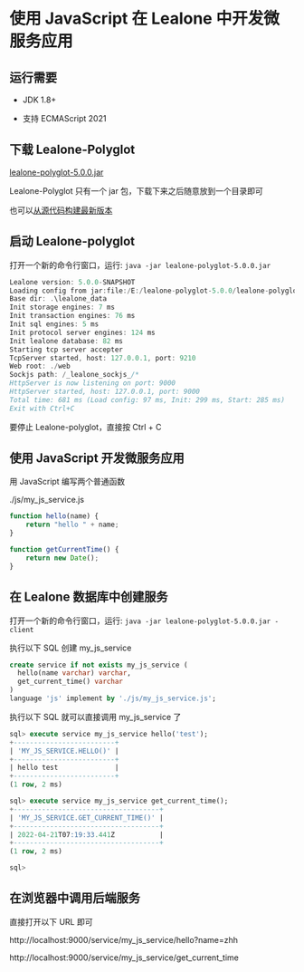 # 使用 JavaScript 在 Lealone 中开发微服务应用

## 运行需要

* JDK 1.8+

* 支持 ECMAScript 2021


## 下载 Lealone-Polyglot

[lealone-polyglot-5.0.0.jar](https://github.com/lealone/Lealone-Docs/releases/download/lealone-docs-1.0.0/lealone-polyglot-5.0.0.jar)

Lealone-Polyglot 只有一个 jar 包，下载下来之后随意放到一个目录即可

也可以[从源代码构建最新版本](https://github.com/lealone/Lealone-Plugins/tree/master/polyglot)


## 启动 Lealone-polyglot

打开一个新的命令行窗口，运行: `java -jar lealone-polyglot-5.0.0.jar`

```java
Lealone version: 5.0.0-SNAPSHOT
Loading config from jar:file:/E:/lealone-polyglot-5.0.0/lealone-polyglot-5.0.0.jar!/lealone.yaml
Base dir: .\lealone_data
Init storage engines: 7 ms
Init transaction engines: 76 ms
Init sql engines: 5 ms
Init protocol server engines: 124 ms
Init lealone database: 82 ms
Starting tcp server accepter
TcpServer started, host: 127.0.0.1, port: 9210
Web root: ./web
Sockjs path: /_lealone_sockjs_/*
HttpServer is now listening on port: 9000
HttpServer started, host: 127.0.0.1, port: 9000
Total time: 681 ms (Load config: 97 ms, Init: 299 ms, Start: 285 ms)
Exit with Ctrl+C
```

要停止 Lealone-polyglot，直接按 Ctrl + C


## 使用 JavaScript 开发微服务应用

用 JavaScript 编写两个普通函数

./js/my_js_service.js

```JavaScript
function hello(name) {
    return "hello " + name;
}

function getCurrentTime() {
    return new Date();
}
```

## 在 Lealone 数据库中创建服务

打开一个新的命令行窗口，运行: `java -jar lealone-polyglot-5.0.0.jar -client`

执行以下 SQL 创建 my_js_service

```sql
create service if not exists my_js_service (
  hello(name varchar) varchar,
  get_current_time() varchar
)
language 'js' implement by './js/my_js_service.js';
```

执行以下 SQL 就可以直接调用 my_js_service 了

```sql
sql> execute service my_js_service hello('test');
+-------------------------+
| 'MY_JS_SERVICE.HELLO()' |
+-------------------------+
| hello test              |
+-------------------------+
(1 row, 2 ms)

sql> execute service my_js_service get_current_time();
+------------------------------------+
| 'MY_JS_SERVICE.GET_CURRENT_TIME()' |
+------------------------------------+
| 2022-04-21T07:19:33.441Z           |
+------------------------------------+
(1 row, 2 ms)

sql>
```

## 在浏览器中调用后端服务

直接打开以下 URL 即可

http://localhost:9000/service/my_js_service/hello?name=zhh

http://localhost:9000/service/my_js_service/get_current_time

